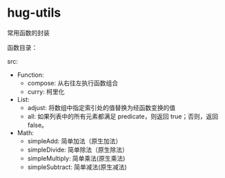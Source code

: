 # hug-utils
常用函数的封装

函数目录：

src:
  * Function:
    * compose: 从右往左执行函数组合
    * curry: 柯里化
  * List:
    * adjust: 将数组中指定索引处的值替换为经函数变换的值
    * all: 如果列表中的所有元素都满足 predicate，则返回 true；否则，返回 false。
  * Math:
    * simpleAdd: 简单加法（原生加法）
    * simpleDivide: 简单除法（原生除法）
    * simpleMultiply: 简单乘法(原生乘法)
    * simpleSubtract: 简单减法(原生减法)
